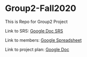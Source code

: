 # Group2-Fall2020
This is Repo for Group2 Project

Link to SRS: [Google Doc SRS](https://docs.google.com/document/d/1x0eDzguQpu9MsRAFIS_HGK5E40Lt9ZvYlFKGMeQZE-I/edit?usp=sharing)

Link to members: [Google Spreadsheet](https://docs.google.com/spreadsheets/d/1sVJtuRYZOXsx2huucKHw61z_SNf6a0Uy4m4Be89WHGA/edit?usp=sharing)


Link to project plan: [Google Doc](https://docs.google.com/document/d/1VM7zSb4WJHdgjp6RIlyHXQlKRUCtZSrkw18QEMj7oMQ/edit?usp=sharing)
